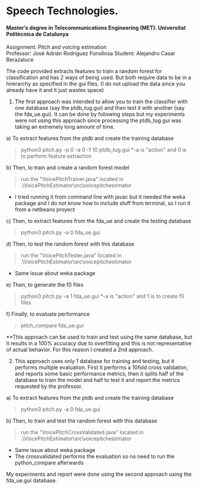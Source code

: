 # Speech Technologies. #
#### Master’s degree in Telecommunications Engineering (MET). Universitat Politècnica de Catalunya ####

Assignment: Pitch and voicing estimation  
Professor: José Adrián Rodríguez Fonollosa
Student: Alejandro Casar Berazaluce

The code provided extracts features to train a random forest for classification and has 2 ways of being used. But both require data to be in a hirerarchy as specified in the gui files. (I do not upload the data since you already have it and it just wastes space)
1. The first approach was intended to allow you to train the classifier with one database (say the ptdb_tug.gui) and then test it with another (say the fda_ue.gui). It can be done by following steps but my experiments were not using this approach since processing the ptdb_tug.gui was taking an extremely long amount of time.

a) To extract features from the ptdb and create the training database
> python3 pitch.py -p 0 -a 0 -f 10 ptdb_tug.gui
*-a is "action" and 0 is to perform feature extraction

b) Then, to train and create a random forest model
>run the "VoicePitchTrainer.java" located in .\VoicePitchEstimator\src\voicepitchestimator 
* I tried running it from command line with javac but it needed the weka package and I do not know how to include stuff from terminal, so I run it from a netbeans proyect

c) Then, to extract features from the fda_ue and create the testing database
> python3 pitch.py -a 0 fda_ue.gui

d) Then, to test the random forest with this database
>run the "VoicePitchTester.java" located in .\VoicePitchEstimator\src\voicepitchestimator 
* Same issue about weka package

e) Then, to generate the f0 files
> python3 pitch.py -a 1 fda_ue.gui
*-a is "action" and 1 is to create f0 files

f) Finally, to evaluate performance
> pitch_compare fda_ue.gui

**This approach can be used to train and test using the same database, but it results in a 100% accuracy due to overfitting and this is not representative of actual behavior. For this reason I created a 2nd approach.

2. This approach uses only 1 database for training and testing, but it performs multiple evaluation. First it performs a 10fold cross validation, and reports some basic performance metrics, then it splits half of the database to train the model and half to test it and report the metrics requested by the professor.

a) To extract features from the ptdb and create the training database
> python3 pitch.py -a 0 fda_ue.gui

b) Then, to train and test the random forest with this database
>run the "VoicePitchCrossValidated.java" located in .\VoicePitchEstimator\src\voicepitchestimator 
* Same issue about weka package
* The crossvalidated performs the evaluation so no need to run the python_compare afterwards

My experiments and report were done using the second approach using the fda_ue.gui database.

